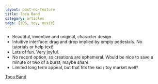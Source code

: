 ```yaml
---
layout: post-no-feature
title: Toca Band
category: articles
tags: [iOS, toy, music]
---
```


* Beautiful, inventive and original, character design
* Intuitive interface: drag and drop implied by empty pedestals. No tutorials or help text!
* Lots of fun. Very joyful.
* No record option, so creations are ephemeral. Would be nice to save a minute or two of a burst, maybe share.
* Limited long term appeal, but that fits the kid / toy market well?

[Toca Band](http://tocaboca.com/game/toca-band/)